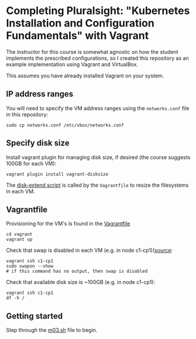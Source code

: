 # Completing Pluralsight: "Kubernetes Installation and Configuration Fundamentals" with Vagrant

The instructor for this course is somewhat agnostic on how the student implements the prescribed configurations, so I created this repository as an example implementation using Vagrant and VirtualBox.

This assumes you have already installed Vagrant on your system.

## IP address ranges
You will need to specify the VM address ranges using the `networks.conf` file in this repository:
```
sudo cp networks.conf /etc/vbox/networks.conf
```

## Specify disk size
Install vagrant plugin for managing disk size, if desired (the course suggests 100GB for each VM):
```
vagrant plugin install vagrant-disksize
```
The [disk-extend script](vagrant/disk-extend.sh) is called by the `Vagrantfile` to resize the filesystems in each VM.

## Vagrantfile
Provisioning for the VM's is found in the [Vagrantfile](vagrant/Vagrantfile)
```
cd vagrant
vagrant up
```
Check that swap is disabled in each VM (e.g. in node c1-cp1)([source][1]:
```
vagrant ssh c1-cp1
sudo swapon --show
# if this command has no output, then swap is disabled
```
Check that available disk size is ~100GB (e.g. in node c1-cp1):
```
vagrant ssh c1-cp1
df -h /
```

## Getting started
Step through the [m03.sh][module_3] file to begin. 

[vagrantfile]:Vagrantfile
[module_3]:m03.sh
[1]: https://unix.stackexchange.com/questions/23072/how-can-i-check-if-swap-is-active-from-the-command-line
